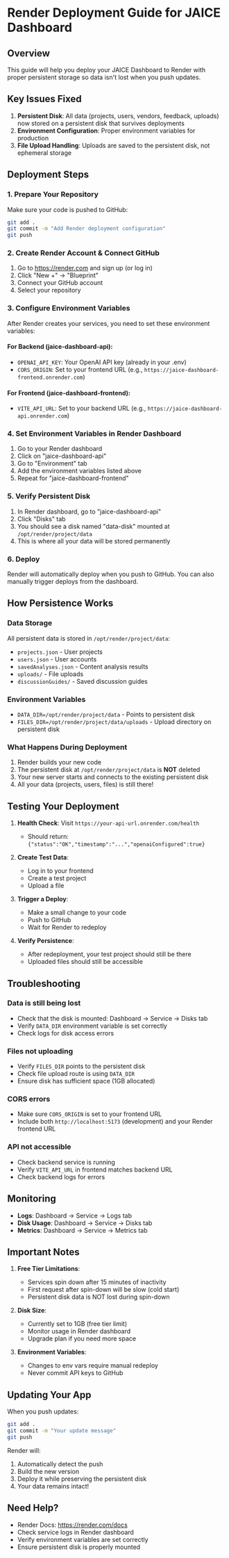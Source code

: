 # Render Deployment Guide for JAICE Dashboard

## Overview
This guide will help you deploy your JAICE Dashboard to Render with proper persistent storage so data isn't lost when you push updates.

## Key Issues Fixed
1. **Persistent Disk**: All data (projects, users, vendors, feedback, uploads) now stored on a persistent disk that survives deployments
2. **Environment Configuration**: Proper environment variables for production
3. **File Upload Handling**: Uploads are saved to the persistent disk, not ephemeral storage

## Deployment Steps

### 1. Prepare Your Repository

Make sure your code is pushed to GitHub:
```bash
git add .
git commit -m "Add Render deployment configuration"
git push
```

### 2. Create Render Account & Connect GitHub

1. Go to https://render.com and sign up (or log in)
2. Click "New +" → "Blueprint"
3. Connect your GitHub account
4. Select your repository

### 3. Configure Environment Variables

After Render creates your services, you need to set these environment variables:

#### For Backend (jaice-dashboard-api):
- `OPENAI_API_KEY`: Your OpenAI API key (already in your .env)
- `CORS_ORIGIN`: Set to your frontend URL (e.g., `https://jaice-dashboard-frontend.onrender.com`)

#### For Frontend (jaice-dashboard-frontend):
- `VITE_API_URL`: Set to your backend URL (e.g., `https://jaice-dashboard-api.onrender.com`)

### 4. Set Environment Variables in Render Dashboard

1. Go to your Render dashboard
2. Click on "jaice-dashboard-api"
3. Go to "Environment" tab
4. Add the environment variables listed above
5. Repeat for "jaice-dashboard-frontend"

### 5. Verify Persistent Disk

1. In Render dashboard, go to "jaice-dashboard-api"
2. Click "Disks" tab
3. You should see a disk named "data-disk" mounted at `/opt/render/project/data`
4. This is where all your data will be stored permanently

### 6. Deploy

Render will automatically deploy when you push to GitHub. You can also manually trigger deploys from the dashboard.

## How Persistence Works

### Data Storage
All persistent data is stored in `/opt/render/project/data`:
- `projects.json` - User projects
- `users.json` - User accounts
- `savedAnalyses.json` - Content analysis results
- `uploads/` - File uploads
- `discussionGuides/` - Saved discussion guides

### Environment Variables
- `DATA_DIR=/opt/render/project/data` - Points to persistent disk
- `FILES_DIR=/opt/render/project/data/uploads` - Upload directory on persistent disk

### What Happens During Deployment
1. Render builds your new code
2. The persistent disk at `/opt/render/project/data` is **NOT** deleted
3. Your new server starts and connects to the existing persistent disk
4. All your data (projects, users, files) is still there!

## Testing Your Deployment

1. **Health Check**: Visit `https://your-api-url.onrender.com/health`
   - Should return: `{"status":"OK","timestamp":"...","openaiConfigured":true}`

2. **Create Test Data**:
   - Log in to your frontend
   - Create a test project
   - Upload a file

3. **Trigger a Deploy**:
   - Make a small change to your code
   - Push to GitHub
   - Wait for Render to redeploy

4. **Verify Persistence**:
   - After redeployment, your test project should still be there
   - Uploaded files should still be accessible

## Troubleshooting

### Data is still being lost
- Check that the disk is mounted: Dashboard → Service → Disks tab
- Verify `DATA_DIR` environment variable is set correctly
- Check logs for disk access errors

### Files not uploading
- Verify `FILES_DIR` points to the persistent disk
- Check file upload route is using `DATA_DIR`
- Ensure disk has sufficient space (1GB allocated)

### CORS errors
- Make sure `CORS_ORIGIN` is set to your frontend URL
- Include both `http://localhost:5173` (development) and your Render frontend URL

### API not accessible
- Check backend service is running
- Verify `VITE_API_URL` in frontend matches backend URL
- Check backend logs for errors

## Monitoring

- **Logs**: Dashboard → Service → Logs tab
- **Disk Usage**: Dashboard → Service → Disks tab
- **Metrics**: Dashboard → Service → Metrics tab

## Important Notes

1. **Free Tier Limitations**:
   - Services spin down after 15 minutes of inactivity
   - First request after spin-down will be slow (cold start)
   - Persistent disk data is NOT lost during spin-down

2. **Disk Size**:
   - Currently set to 1GB (free tier limit)
   - Monitor usage in Render dashboard
   - Upgrade plan if you need more space

3. **Environment Variables**:
   - Changes to env vars require manual redeploy
   - Never commit API keys to GitHub

## Updating Your App

When you push updates:
```bash
git add .
git commit -m "Your update message"
git push
```

Render will:
1. Automatically detect the push
2. Build the new version
3. Deploy it while preserving the persistent disk
4. Your data remains intact!

## Need Help?

- Render Docs: https://render.com/docs
- Check service logs in Render dashboard
- Verify environment variables are set correctly
- Ensure persistent disk is properly mounted
